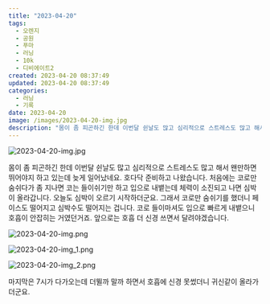 ```yaml
---
title: "2023-04-20"
tags:
  - 오렌지
  - 공원
  - 푸마
  - 러닝
  - 10k
  - 디비에이트2
created: 2023-04-20 08:37:49
updated: 2023-04-20 08:37:49
categories:
  - 러닝
  - 기록
date: 2023-04-20
image: /images/2023-04-20-img.jpg
description: "몸이 좀 피곤하긴 한데 이번달 쉰날도 많고 심리적으로 스트레스도 많고 해서 왠만하면 뛰어야지 하고 있는데 늦게 일어났네요. 호다닥 준비하고 나왔습니다. 처음에는 코로만 숨쉬다가 좀 지나면 코는 들이쉬기만 하고 입으로 내뱉는데 체력이 소진되고 나면 심박이 올라갑니다. 오늘도 심박이 오르기"
---
```


![2023-04-20-img.jpg](/images/2023-04-20-img.jpg)
 
 

몸이 좀 피곤하긴 한데 이번달 쉰날도 많고 심리적으로 스트레스도 많고 해서 왠만하면 뛰어야지 하고 있는데 늦게 일어났네요. 호다닥 준비하고 나왔습니다. 
처음에는 코로만 숨쉬다가 좀 지나면 코는 들이쉬기만 하고 입으로 내뱉는데 체력이 소진되고 나면 심박이 올라갑니다. 오늘도 심박이 오르기 시작하더군요. 그래서 코로만 숨쉬기를 했더니 페이스도 떨어지고 심박수도 떨어지는 겁니다. 코로 들이마셔도 입으로 빠르게 내뱉으니 호흡이 안잡히는 거였던거죠. 앞으로는 호흡 더 신경 쓰면서 달려야겠습니다.

 
 ![2023-04-20-img.png](/images/2023-04-20-img.png)
 
 

 
 ![2023-04-20-img_1.png](/images/2023-04-20-img_1.png)
 
 

 
 ![2023-04-20-img_2.png](/images/2023-04-20-img_2.png)
 
 

마지막은 7시가 다가오는데 더뛸까 말까 하면서 호흡에 신경 못썼더니 귀신같이 올라가더군요.
